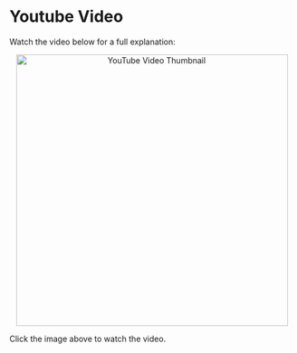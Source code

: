 # Youtube Video
Watch the video below for a full explanation:

<p align="center">
  <a href="https://www.youtube.com/watch?v=BzQ18o03Mr0" target="_blank">
    <img src="https://img.youtube.com/vi/BzQ18o03Mr0/0.jpg" alt="YouTube Video Thumbnail" width="480" />
  </a>
</p>

Click the image above to watch the video.

